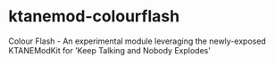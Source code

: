 # ktanemod-colourflash
Colour Flash - An experimental module leveraging the newly-exposed KTANEModKit for 'Keep Talking and Nobody Explodes'

